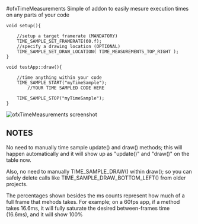 #ofxTimeMeasurements
Simple of addon to easily mesure execution times on any parts of your code

	void setup(){
	
		//setup a target framerate (MANDATORY)
		TIME_SAMPLE_SET_FRAMERATE(60.f); 
		//specify a drawing location (OPTIONAL)
		TIME_SAMPLE_SET_DRAW_LOCATION( TIME_MEASUREMENTS_TOP_RIGHT ); 
	}	

	void testApp::draw(){

		//time anything within your code
		TIME_SAMPLE_START("myTimeSample");
			//YOUR TIME SAMPLED CODE HERE
	
		TIME_SAMPLE_STOP("myTimeSample"); 
	}


![ofxTimeMeasurements screenshot](http://farm6.staticflickr.com/5493/10931923006_c4faf234c5_o.png)

## NOTES

No need to manually time sample update() and draw() methods; this will happen automatically and it will show up as "update()" and "draw()" on the table now.

Also, no need to manually TIME_SAMPLE_DRAW() within draw(); so you can safely delete calls like TIME_SAMPLE_DRAW_BOTTOM_LEFT() from older projects.

The percentages shown besides the ms counts represent how much of a full frame that mehods takes. For example; on a 60fps app, if a method takes 16.6ms, it will fully saturate the desired between-frames time (16.6ms), and it will show 100%

